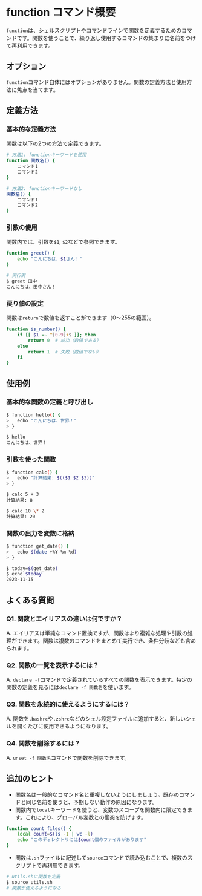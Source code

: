 # function コマンド概要

`function`は、シェルスクリプトやコマンドラインで関数を定義するためのコマンドです。関数を使うことで、繰り返し使用するコマンドの集まりに名前をつけて再利用できます。

## オプション

`function`コマンド自体にはオプションがありません。関数の定義方法と使用方法に焦点を当てます。

## 定義方法

### **基本的な定義方法**

関数は以下の2つの方法で定義できます。

```bash
# 方法1: functionキーワードを使用
function 関数名() {
    コマンド1
    コマンド2
}

# 方法2: functionキーワードなし
関数名() {
    コマンド1
    コマンド2
}
```

### **引数の使用**

関数内では、引数を`$1`, `$2`などで参照できます。

```bash
function greet() {
    echo "こんにちは、$1さん！"
}

# 実行例
$ greet 田中
こんにちは、田中さん！
```

### **戻り値の設定**

関数は`return`で数値を返すことができます（0〜255の範囲）。

```bash
function is_number() {
    if [[ $1 =~ ^[0-9]+$ ]]; then
        return 0  # 成功（数値である）
    else
        return 1  # 失敗（数値でない）
    fi
}
```

## 使用例

### 基本的な関数の定義と呼び出し

```bash
$ function hello() {
>   echo "こんにちは、世界！"
> }

$ hello
こんにちは、世界！
```

### 引数を使った関数

```bash
$ function calc() {
>   echo "計算結果: $(($1 $2 $3))"
> }

$ calc 5 + 3
計算結果: 8

$ calc 10 \* 2
計算結果: 20
```

### 関数の出力を変数に格納

```bash
$ function get_date() {
>   echo $(date +%Y-%m-%d)
> }

$ today=$(get_date)
$ echo $today
2023-11-15
```

## よくある質問

### Q1. 関数とエイリアスの違いは何ですか？
A. エイリアスは単純なコマンド置換ですが、関数はより複雑な処理や引数の処理ができます。関数は複数のコマンドをまとめて実行でき、条件分岐なども含められます。

### Q2. 関数の一覧を表示するには？
A. `declare -f`コマンドで定義されているすべての関数を表示できます。特定の関数の定義を見るには`declare -f 関数名`を使います。

### Q3. 関数を永続的に使えるようにするには？
A. 関数を`.bashrc`や`.zshrc`などのシェル設定ファイルに追加すると、新しいシェルを開くたびに使用できるようになります。

### Q4. 関数を削除するには？
A. `unset -f 関数名`コマンドで関数を削除できます。

## 追加のヒント

- 関数名は一般的なコマンド名と重複しないようにしましょう。既存のコマンドと同じ名前を使うと、予期しない動作の原因になります。
- 関数内で`local`キーワードを使うと、変数のスコープを関数内に限定できます。これにより、グローバル変数との衝突を防げます。

```bash
function count_files() {
    local count=$(ls -1 | wc -l)
    echo "このディレクトリには$count個のファイルがあります"
}
```

- 関数は`.sh`ファイルに記述して`source`コマンドで読み込むことで、複数のスクリプトで再利用できます。

```bash
# utils.shに関数を定義
$ source utils.sh
# 関数が使えるようになる
```